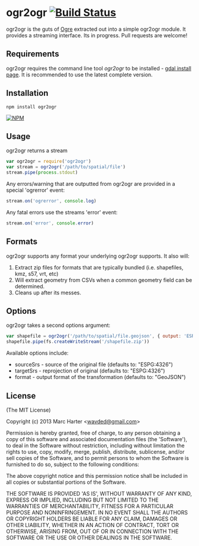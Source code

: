 # ogr2ogr [![Build Status](https://secure.travis-ci.org/wavded/ogr2ogr.png)](http://travis-ci.org/wavded/ogr2ogr)

ogr2ogr is the guts of [Ogre](https://github.com/wavded/ogre) extracted out into a simple ogr2ogr module.
It provides a streaming interface.  Its in progress.  Pull requests are welcome!

## Requirements

ogr2ogr requires the command line tool *ogr2ogr* to be installed - [gdal install page](http://trac.osgeo.org/gdal/wiki/DownloadingGdalBinaries).
It is recommended to use the latest complete version.

## Installation

    npm install ogr2ogr

[![NPM](https://nodei.co/npm/ogr2ogr.png?downloads=true)](https://nodei.co/npm/ogr2ogr)

## Usage

ogr2ogr returns a stream

```js
var ogr2ogr = require('ogr2ogr')
var stream = ogr2ogr('/path/to/spatial/file')
stream.pipe(process.stdout)
```

Any errors/warning that are outputted from ogr2ogr are provided in a special 'ogrerror' event:

```js
stream.on('ogrerror', console.log)
```

Any fatal errors use the streams 'error' event:

```js
stream.on('error', console.error)
```

## Formats

ogr2ogr supports any format your underlying ogr2ogr supports.  It also will:

1.  Extract zip files for formats that are typically bundled (i.e. shapefiles, kmz, s57, vrt, etc)
2.  Will extract geometry from CSVs when a common geometry field can be determined.
3.  Cleans up after its messes.

## Options

ogr2ogr takes a second options argument:

```js
var shapefile = ogr2ogr('/path/to/spatial/file.geojson', { output: 'ESRI Shapefile' })
shapefile.pipe(fs.createWriteStream('/shapefile.zip'))
```

Available options include:

* sourceSrs - source of the original file (defaults to: "ESPG:4326")
* targetSrs - reprojection of original (defaults to: "ESPG:4326")
* format - output format of the transformation (defaults to: "GeoJSON")

## License

(The MIT License)

Copyright (c) 2013 Marc Harter &lt;wavded@gmail.com&gt;

Permission is hereby granted, free of charge, to any person obtaining
a copy of this software and associated documentation files (the
'Software'), to deal in the Software without restriction, including
without limitation the rights to use, copy, modify, merge, publish,
distribute, sublicense, and/or sell copies of the Software, and to
permit persons to whom the Software is furnished to do so, subject to
the following conditions:

The above copyright notice and this permission notice shall be
included in all copies or substantial portions of the Software.

THE SOFTWARE IS PROVIDED 'AS IS', WITHOUT WARRANTY OF ANY KIND,
EXPRESS OR IMPLIED, INCLUDING BUT NOT LIMITED TO THE WARRANTIES OF
MERCHANTABILITY, FITNESS FOR A PARTICULAR PURPOSE AND NONINFRINGEMENT.
IN NO EVENT SHALL THE AUTHORS OR COPYRIGHT HOLDERS BE LIABLE FOR ANY
CLAIM, DAMAGES OR OTHER LIABILITY, WHETHER IN AN ACTION OF CONTRACT,
TORT OR OTHERWISE, ARISING FROM, OUT OF OR IN CONNECTION WITH THE
SOFTWARE OR THE USE OR OTHER DEALINGS IN THE SOFTWARE.
